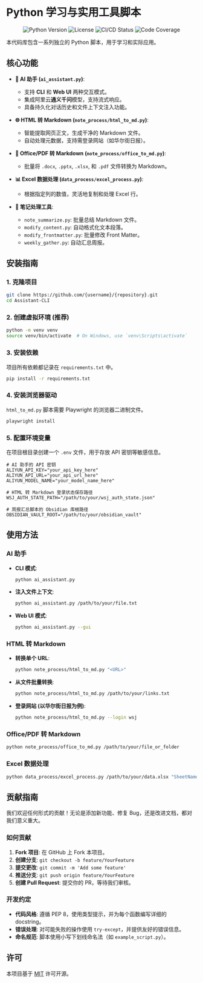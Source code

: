 # Python 学习与实用工具脚本

<p align="center">
  <img src="https://img.shields.io/badge/Python-3.9%2B-blue" alt="Python Version">
  <img src="https://img.shields.io/badge/License-MIT-green" alt="License">
  <img src="https://img.shields.io/github/actions/workflow/status/{username}/{repository}/ci.yml?branch=main" alt="CI/CD Status">
  <img src="https://img.shields.io/codecov/c/github/{username}/{repository}" alt="Code Coverage">
</p>

本代码库包含一系列独立的 Python 脚本，用于学习和实际应用。

## 核心功能

- **🤖 AI 助手 (`ai_assistant.py`)**:
  - 支持 **CLI** 和 **Web UI** 两种交互模式。
  - 集成阿里云**通义千问**模型，支持流式响应。
  - 具备持久化对话历史和文件上下文注入功能。

- **🌐 HTML 转 Markdown (`note_process/html_to_md.py`)**:
  - 智能提取网页正文，生成干净的 Markdown 文件。
  - 自动处理元数据，支持需登录网站（如华尔街日报）。

- **📄 Office/PDF 转 Markdown (`note_process/office_to_md.py`)**:
  - 批量将 `.docx`, `.pptx`, `.xlsx`, 和 `.pdf` 文件转换为 Markdown。

- **📊 Excel 数据处理 (`data_process/excel_process.py`)**:
  - 根据指定列的数值，灵活地复制和处理 Excel 行。

- **📝 笔记处理工具**:
  - `note_summarize.py`: 批量总结 Markdown 文件。
  - `modify_content.py`: 自动格式化文本段落。
  - `modify_frontmatter.py`: 批量修改 Front Matter。
  - `weekly_gather.py`: 自动汇总周报。

## 安装指南

### 1. 克隆项目
```bash
git clone https://github.com/{username}/{repository}.git
cd Assistant-CLI
```

### 2. 创建虚拟环境 (推荐)
```bash
python -m venv venv
source venv/bin/activate  # On Windows, use `venv\Scripts\activate`
```

### 3. 安装依赖
项目所有依赖都记录在 `requirements.txt` 中。
```bash
pip install -r requirements.txt
```

### 4. 安装浏览器驱动
`html_to_md.py` 脚本需要 Playwright 的浏览器二进制文件。
```bash
playwright install
```

### 5. 配置环境变量
在项目根目录创建一个 `.env` 文件，用于存放 API 密钥等敏感信息。
```env
# AI 助手的 API 密钥
ALIYUN_API_KEY="your_api_key_here"
ALIYUN_API_URL="your_api_url_here"
ALIYUN_MODEL_NAME="your_model_name_here"

# HTML 转 Markdown 登录状态保存路径
WSJ_AUTH_STATE_PATH="/path/to/your/wsj_auth_state.json"

# 周报汇总脚本的 Obsidian 库根路径
OBSIDIAN_VAULT_ROOT="/path/to/your/obsidian_vault"
```

## 使用方法

### AI 助手
- **CLI 模式**:
  ```bash
  python ai_assistant.py
  ```
- **注入文件上下文**:
  ```bash
  python ai_assistant.py /path/to/your/file.txt
  ```
- **Web UI 模式**:
  ```bash
  python ai_assistant.py --gui
  ```

### HTML 转 Markdown
- **转换单个 URL**:
  ```bash
  python note_process/html_to_md.py "<URL>"
  ```
- **从文件批量转换**:
  ```bash
  python note_process/html_to_md.py /path/to/your/links.txt
  ```
- **登录网站 (以华尔街日报为例)**:
  ```bash
  python note_process/html_to_md.py --login wsj
  ```

### Office/PDF 转 Markdown
```bash
python note_process/office_to_md.py /path/to/your/file_or_folder
```

### Excel 数据处理
```bash
python data_process/excel_process.py /path/to/your/data.xlsx "SheetName"
```

## 贡献指南

我们欢迎任何形式的贡献！无论是添加新功能、修复 Bug，还是改进文档，都对我们意义重大。

### 如何贡献
1. **Fork 项目**: 在 GitHub 上 Fork 本项目。
2. **创建分支**: `git checkout -b feature/YourFeature`
3. **提交更改**: `git commit -m 'Add some feature'`
4. **推送分支**: `git push origin feature/YourFeature`
5. **创建 Pull Request**: 提交你的 PR，等待我们审核。

### 开发约定
- **代码风格**: 遵循 PEP 8，使用类型提示，并为每个函数编写详细的 docstring。
- **错误处理**: 对可能失败的操作使用 `try-except`，并提供友好的错误信息。
- **命名规范**: 脚本使用小写下划线命名法（如 `example_script.py`）。

## 许可
本项目基于 [MIT](LICENSE) 许可开源。